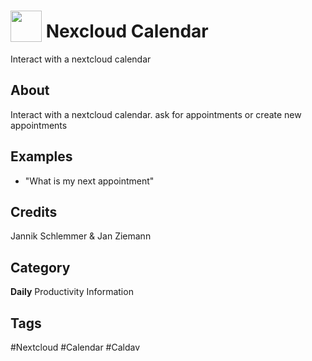 # <img src="https://raw.githack.com/FortAwesome/Font-Awesome/master/svgs/solid/calendar.svg" card_color="#FF8D00" width="50" height="50" style="vertical-align:bottom"/> Nexcloud Calendar
Interact with a nextcloud calendar

## About
Interact with a nextcloud calendar. ask for appointments or create new appointments

## Examples
* "What is my next appointment"

## Credits
Jannik Schlemmer & Jan Ziemann

## Category
**Daily**
Productivity
Information

## Tags
#Nextcloud
#Calendar
#Caldav

